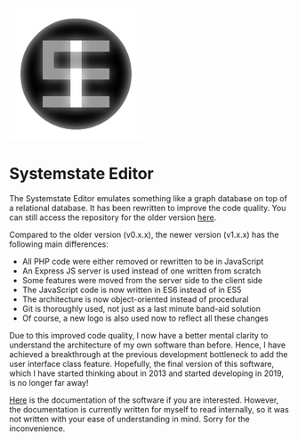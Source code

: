 ![Systemstate Editor](views/dist/resources/logo.png)
# Systemstate Editor

The Systemstate Editor emulates something like a graph database on top of a relational database. It has been rewritten to improve the code quality. You can still access the repository for the older version [here](https://github.com/Ivan-Law-Kin-Chau/systemstate-old). 

Compared to the older version (v0.x.x), the newer version (v1.x.x) has the following main differences: 
 - All PHP code were either removed or rewritten to be in JavaScript
 - An Express JS server is used instead of one written from scratch
 - Some features were moved from the server side to the client side
 - The JavaScript code is now written in ES6 instead of in ES5
 - The architecture is now object-oriented instead of procedural
 - Git is thoroughly used, not just as a last minute band-aid solution
 - Of course, a new logo is also used now to reflect all these changes

Due to this improved code quality, I now have a better mental clarity to understand the architecture of my own software than before. Hence, I have achieved a breakthrough at the previous development bottleneck to add the user interface class feature. Hopefully, the final version of this software, which I have started thinking about in 2013 and started developing in 2019, is no longer far away! 

[Here](views/dist/resources/documentations.html) is the documentation of the software if you are interested. However, the documentation is currently written for myself to read internally, so it was not written with your ease of understanding in mind. Sorry for the inconvenience. 